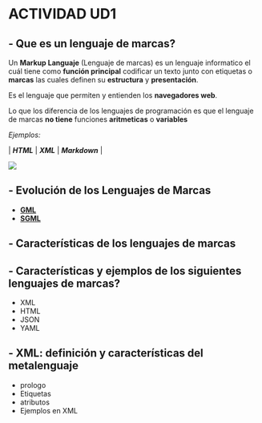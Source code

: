 # ACTIVIDAD UD1 #

## - **Que es un lenguaje de marcas?** ##

Un **Markup Languaje** (Lenguaje de marcas) es un lenguaje informatico el cuál tiene como **función principal** codificar un texto junto con etiquetas o **marcas** las cuales definen su **estructura** y **presentación**.

Es el lenguaje que permiten y entienden los **navegadores web**. 

Lo que los diferencia de los lenguajes de programación es que el lenguaje de marcas **no tiene** funciones **aritmeticas** o **variables**

*Ejemplos:*

| **_HTML_** | **_XML_** | **_Markdown_** |

![](https://www.institutoserlog.com/wp-content/uploads/2019/08/web.jpg)


## - **Evolución de los Lenguajes de Marcas** 
* **[GML](%20GML.md)**
* **[SGML](SGML.md)**


## - **Características de los lenguajes de marcas** 



## - **Características y ejemplos de los siguientes lenguajes de marcas?** 
* XML
* HTML
* JSON
* YAML


## - **XML: definición y características del metalenguaje** 
* prologo
* Etiquetas
* atributos
* Ejemplos en XML
